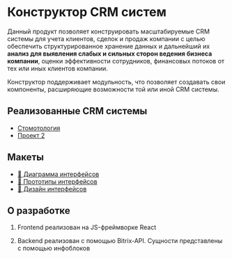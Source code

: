 # Конструктор CRM систем
<p>Данный продукт позволяет конструировать масштабируемые CRM системы для учета клиентов, сделок и продаж компании с целью обеспечить структурированное хранение данных и дальнейший их <b>анализ для выявления слабых и сильных сторон ведения бизнеса компании</b>, оценки эффективности сотрудников, финансовых потоков от тех или иных клиентов компании. </p>
<p>Конструктор поддерживает модульность, что позволяет создавать свои компоненты, расширяющие возможности той или иной CRM системы. </p>

## Реализованные CRM системы

* [Стомотология](http://google.com)
* [Проект 2](http://google.com)

## Макеты
* [🔗 Диаграмма интерфейсов](https://www.figma.com/board/ruPcvDEL0KFILHHU0a5TQ5/%D0%94%D0%B8%D0%B0%D0%B3%D1%80%D0%B0%D0%BC%D0%BC%D0%B0-%D0%B8%D0%BD%D1%82%D0%B5%D1%80%D1%84%D0%B5%D0%B9%D1%81%D0%BE%D0%B2?node-id=0-1&t=twhplulsTxE6ZhQP-1)
* [🔗 Прототипы интерфейсов](https://www.figma.com/design/G9y29acB14nWG2WTBnQm0c/%D0%9F%D1%80%D0%BE%D1%82%D0%BE%D1%82%D0%B8%D0%BF%D1%8B-%D0%B8%D0%BD%D1%82%D0%B5%D1%80%D1%84%D0%B5%D0%B9%D1%81%D0%BE%D0%B2?node-id=0-1&t=vbHetNIBl9ZFl1IP-1)
* [🔗 Дизайн интерфейсов](https://www.figma.com/design/C64ICtKeLpzzdbHOdj22Kw/%D0%94%D0%B8%D0%B7%D0%B0%D0%B9%D0%BD-%D0%B8%D0%BD%D1%82%D0%B5%D1%80%D1%84%D0%B5%D0%B9%D1%81%D0%BE%D0%B2?node-id=0-1&t=mw2ayertcSPfIvJq-1)


## О разработке
1. Frontend реализован на JS-фреймворке React

2. Backend реализован с помощью Bitrix-API. Сущности представлены с помощью инфоблоков
